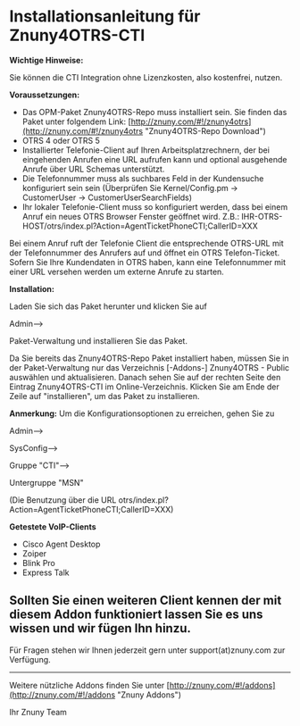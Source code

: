 # Installationsanleitung für Znuny4OTRS-CTI #

**Wichtige Hinweise:**

Sie können die CTI Integration ohne Lizenzkosten, also kostenfrei, nutzen.

**Voraussetzungen:**

 - Das OPM-Paket Znuny4OTRS-Repo muss installiert sein. Sie finden das Paket unter folgendem Link: [http://znuny.com/#!/znuny4otrs](http://znuny.com/#!/znuny4otrs "Znuny4OTRS-Repo Download")
 - OTRS 4 oder OTRS 5
 - Installierter Telefonie-Client auf Ihren Arbeitsplatzrechnern, der bei eingehenden Anrufen eine URL aufrufen kann und optional ausgehende Anrufe über URL Schemas unterstützt.
 - Die Telefonnummer muss als suchbares Feld in der Kundensuche konfiguriert sein sein (Überprüfen Sie Kernel/Config.pm -> CustomerUser -> CustomerUserSearchFields)
 - Ihr lokaler Telefonie-Client muss so konfiguriert werden, dass bei einem Anruf ein neues OTRS Browser Fenster geöffnet wird. Z.B.: IHR-OTRS-HOST/otrs/index.pl?Action=AgentTicketPhoneCTI;CallerID=XXX

Bei einem Anruf ruft der Telefonie Client die entsprechende OTRS-URL mit der Telefonnummer des Anrufers auf und öffnet ein OTRS Telefon-Ticket. Sofern Sie Ihre Kundendaten in OTRS haben, kann eine Telefonnummer mit einer URL versehen werden um externe Anrufe zu starten.

**Installation:**

Laden Sie sich das Paket herunter und klicken Sie auf

Admin-->

Paket-Verwaltung und installieren Sie das Paket.

Da Sie bereits das Znuny4OTRS-Repo Paket installiert haben, müssen Sie in der Paket-Verwaltung nur das Verzeichnis [-Addons-] Znuny4OTRS - Public auswählen und aktualisieren. Danach sehen Sie auf der rechten Seite den Eintrag Znuny4OTRS-CTI im Online-Verzeichnis. Klicken Sie am Ende der Zeile auf "installieren", um das Paket zu installieren.


**Anmerkung:** Um die Konfigurationsoptionen zu erreichen, gehen Sie zu

Admin-->

SysConfig-->

Gruppe "CTI"-->

Untergruppe "MSN"

(Die Benutzung über die URL otrs/index.pl?Action=AgentTicketPhoneCTI;CallerID=XXX)

**Getestete VoIP-Clients**
- Cisco Agent Desktop
- Zoiper
- Blink Pro
- Express Talk

Sollten Sie einen weiteren Client kennen der mit diesem Addon funktioniert lassen Sie es uns wissen und wir fügen Ihn hinzu.
------------------------

Für Fragen stehen wir Ihnen jederzeit gern unter support(at)znuny.com zur Verfügung.

------------------------
Weitere nützliche Addons finden Sie unter [http://znuny.com/#!/addons](http://znuny.com/#!/addons "Znuny Addons")

Ihr Znuny Team